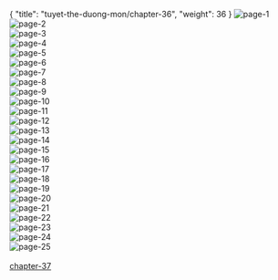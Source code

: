 { "title": "tuyet-the-duong-mon/chapter-36", "weight": 36 }
<img src="tuyet-the-duong-mon_0036_01-dc60aa30707b5ed211daddd34c94e1d3.webp" alt="page-1" origin="http://3.bp.blogspot.com/-3MQFf2YuVgQ/VS-GLROgv8I/AAAAAAAAhEs/Z0n1LJouUBI/s0/2015041316514317179.jpg"><br/>
<img src="tuyet-the-duong-mon_0036_02-2deb269ba995bfcf378b46e0e87dfaa1.webp" alt="page-2" origin="http://3.bp.blogspot.com/-7c5db5CLDUk/VS-GM43ptvI/AAAAAAAAhE0/AlSZFGYDzM0/s0/2015041316514898041.jpg"><br/>
<img src="tuyet-the-duong-mon_0036_03-094674b2fab70ef17a321dbf276b5dd7.webp" alt="page-3" origin="http://3.bp.blogspot.com/-PN1ClVlL7dg/VS-GOt82fPI/AAAAAAAAhE8/67sPL9XPBB0/s0/2015041316515414809.jpg"><br/>
<img src="tuyet-the-duong-mon_0036_04-9ee4ce8624959ebfc8649f2eb3440b1d.webp" alt="page-4" origin="http://3.bp.blogspot.com/-TpR9zSYTzvk/VS-GQcAjOmI/AAAAAAAAhFE/TkjTlD1loKU/s0/2015041316515856856.jpg"><br/>
<img src="tuyet-the-duong-mon_0036_05-1f68dad2fad4745a89e4a435e44d55e3.webp" alt="page-5" origin="http://3.bp.blogspot.com/-6Kvjl0hST3Y/VS-GSHuQRFI/AAAAAAAAhFM/FVosn7MkUmc/s0/2015041316515915660.jpg"><br/>
<img src="tuyet-the-duong-mon_0036_06-ff4b7eb74cade721238b388d8a092cb9.webp" alt="page-6" origin="http://3.bp.blogspot.com/-e97w1pzx6dc/VS-GTc9Rr-I/AAAAAAAAhFU/9nOVl8bfqyU/s0/2015041316520223892.jpg"><br/>
<img src="tuyet-the-duong-mon_0036_07-91e57d7b2b7928e6072603684e290658.webp" alt="page-7" origin="http://3.bp.blogspot.com/-x0Ue1Gc1FDs/VS-GVVSvwkI/AAAAAAAAhFc/_i_iThQTTjs/s0/2015041316520647845.jpg"><br/>
<img src="tuyet-the-duong-mon_0036_08-f7fa21c9e2ef517641196ca7b0c9f383.webp" alt="page-8" origin="http://3.bp.blogspot.com/-9lvWPvoDr7M/VS-GWgOdI8I/AAAAAAAAhFk/1SvxJ8NRI6s/s0/2015041316521381059.jpg"><br/>
<img src="tuyet-the-duong-mon_0036_09-522d657a6915ff3482f5f3b3586b92fd.webp" alt="page-9" origin="http://3.bp.blogspot.com/-sp4DQbv6CGI/VS-GYZfdI1I/AAAAAAAAhFs/XCnnIJo-sSI/s0/2015041316521729522.jpg"><br/>
<img src="tuyet-the-duong-mon_0036_10-11c4e2fad08c06ca1c7f6979ff622254.webp" alt="page-10" origin="http://3.bp.blogspot.com/-Q7WrkuhjAsE/VS-GZxtuX0I/AAAAAAAAhF0/jG84Pf-L6K4/s0/2015041316521926899.jpg"><br/>
<img src="tuyet-the-duong-mon_0036_11-1b0655c416d7278b03667f7dbe78312e.webp" alt="page-11" origin="http://3.bp.blogspot.com/-8NLzL_ST7wk/VS-Gb4fBXXI/AAAAAAAAhF8/pi_IynYyAnQ/s0/2015041316522539569.jpg"><br/>
<img src="tuyet-the-duong-mon_0036_12-9b1bf7c263dcec29addb90cfa0b6925d.webp" alt="page-12" origin="http://3.bp.blogspot.com/--UVWTkHcNU8/VS-GeJsmXZI/AAAAAAAAhGE/dHtHAy6bmOw/s0/2015041316524356571.jpg"><br/>
<img src="tuyet-the-duong-mon_0036_13-76e98e515a81e3b21bfde68c3a7a1768.webp" alt="page-13" origin="http://3.bp.blogspot.com/-her8NrjzfIw/VS-GfwrLeoI/AAAAAAAAhGM/uGHZWG73xa0/s0/2015041316525050393.jpg"><br/>
<img src="tuyet-the-duong-mon_0036_14-cccaabb613aaf4d87af4c40eecaeca2d.webp" alt="page-14" origin="http://3.bp.blogspot.com/-Q0KNDVxfGVk/VS-GhdAAk0I/AAAAAAAAhGU/lom89P-0E0o/s0/2015041316525443881.jpg"><br/>
<img src="tuyet-the-duong-mon_0036_15-dd79c981859e5bc6e58e1e3506a1f7e4.webp" alt="page-15" origin="http://3.bp.blogspot.com/-yZSRttcZGIg/VS-Gi1N6A2I/AAAAAAAAhGc/T3OxRZV-8yk/s0/2015041316525840775.jpg"><br/>
<img src="tuyet-the-duong-mon_0036_16-2b31ca1de1d2fe73f719bd443c46bad5.webp" alt="page-16" origin="http://3.bp.blogspot.com/-5-eHaJ1V028/VS-Gkvdp_RI/AAAAAAAAhGk/gVCPamacEHc/s0/2015041316530472649.jpg"><br/>
<img src="tuyet-the-duong-mon_0036_17-973436802f778026dc0635922c90ea2f.webp" alt="page-17" origin="http://3.bp.blogspot.com/-MI9TA5jmU60/VS-GmF9KOZI/AAAAAAAAhGs/TpVt33eGVW8/s0/2015041316531118643.jpg"><br/>
<img src="tuyet-the-duong-mon_0036_18-0d910a51614f9a5c4549414b8e501cd1.webp" alt="page-18" origin="http://3.bp.blogspot.com/-Qu7upPmmBlQ/VS-Gn-vXQlI/AAAAAAAAhG0/GGJAt21K-OU/s0/2015041316531659328.jpg"><br/>
<img src="tuyet-the-duong-mon_0036_19-6bf619c7d8ad7dd1545274f98020e9f7.webp" alt="page-19" origin="http://3.bp.blogspot.com/-n2nfeHrOaS0/VS-GpukcYPI/AAAAAAAAhG8/KIoyMPEX8l8/s0/2015041316532254475.jpg"><br/>
<img src="tuyet-the-duong-mon_0036_20-f2bbc9aab5a27ce4a4138a3210a9aa36.webp" alt="page-20" origin="http://3.bp.blogspot.com/-P6QoX31DnDk/VS-Grd-8t3I/AAAAAAAAhHE/piSAVovq_34/s0/2015041316532769526.jpg"><br/>
<img src="tuyet-the-duong-mon_0036_21-16d3e6a6bcbd9bdf8762ada113aeb776.webp" alt="page-21" origin="http://3.bp.blogspot.com/-jAMhXN2KTco/VS-GszcVWHI/AAAAAAAAhHM/AfathwXRztg/s0/2015041316533186569.jpg"><br/>
<img src="tuyet-the-duong-mon_0036_22-6286b32c75ee0a205f51228883612a31.webp" alt="page-22" origin="http://3.bp.blogspot.com/-HJpgrr5uF_U/VS-GuaQY1dI/AAAAAAAAhHU/RKbWavVrb-w/s0/2015041316533434013.jpg"><br/>
<img src="tuyet-the-duong-mon_0036_23-670475e384692ee60bd8b8b6f14c93c3.webp" alt="page-23" origin="http://3.bp.blogspot.com/-16IjuU3eYyE/VS-GwJBn5RI/AAAAAAAAhHc/b-FlYfwJEGA/s0/2015041316533978980.jpg"><br/>
<img src="tuyet-the-duong-mon_0036_24-44ea051cb957a3d3a3bc3c494029209f.webp" alt="page-24" origin="http://3.bp.blogspot.com/-Pi4HIo8XrWU/VS-Gx98GyZI/AAAAAAAAhHk/FQ9zCTpRoH0/s0/2015041316534595646.jpg"><br/>
<img src="tuyet-the-duong-mon_0036_25-6767c5ce5dd235e66ee2a6acdb77f2a7.webp" alt="page-25" origin="http://3.bp.blogspot.com/-VG2hcGWIMMI/VS-GzbBLg4I/AAAAAAAAhHs/obLzQ6XTAfI/s0/credit1.jpg"><br/>
<br/><a class="nextchap" href="/tuyet-the-duong-mon/chapter-37">chapter-37</a>
